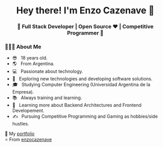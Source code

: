 <h1 align="center">Hey there! I'm Enzo Cazenave 👋 </h1>
<h3 align="center">🚀 Full Stack Developer | Open Source ♥ | Competitive Programmer  🚀</h3>
<div>
<div align="left"> 
  <h3> 👨🏻‍💻 About Me </h3>
    
  - 😎 &nbsp; 18 years old.
  - 🌎 &nbsp; From Argentina.
  - 💻 &nbsp; Passionate about technology.
  - 🤔 &nbsp; Exploring new technologies and developing software solutions.
  - 🎓 &nbsp; Studying Computer Engineering (Universidad Argentina de la Empresa).
  - 📚 &nbsp; Always training and learning.
  - 🌱 &nbsp; Learning more about Backend Architectures and Frontend Developement.
  - ✍️ &nbsp; Pursuing Competitive Programming and Gaming as hobbies/side hustles.  
</div> 
</div>

📄 My [portfolio](https://enzocazenave.netlify.app)<br/>
⭐️ From [enzocazenave](https://github.com/enzocazenave)
